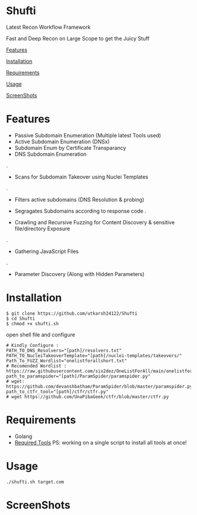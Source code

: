 # Shufti
Latest Recon Workflow Framework

Fast and Deep Recon on Large Scope to get the Juicy Stuff

[Features](https://github.com/utkarsh24122/Shufti/blob/main/README.md#features)                

[Installation](https://github.com/utkarsh24122/Shufti/blob/main/README.md#installation)

[Requirements](https://github.com/utkarsh24122/Shufti/blob/main/README.md#requirements)

[Usage](https://github.com/utkarsh24122/Shufti/blob/main/README.md#usage)

[ScreenShots](https://github.com/utkarsh24122/Shufti/blob/main/README.md#screenshots)


# Features

- Passive Subdomain Enumeration (Multiple latest Tools used)
- Active Subdomain Enumeration  (DNSx)
- Subdomain Enum by Certificate Transparancy
- DNS Subdomain Enumeration

.

- Scans for Subdomain Takeover using Nuclei Templates

.

- Filters active subdomains (DNS Resolution & probing)
- Segragates Subdomains according to response code
.

- Crawling and Recursive Fuzzing for Content Discovery & sensitive file/directory Exposure

.

- Gathering JavaScript Files 

.

- Parameter Discovery (Along with Hidden Parameters)

# Installation
```
$ git clone https://github.com/utkarsh24122/Shufti
$ cd Shufti
$ chmod +x shufti.sh

```
open shell file and configure
```
# Kindly Configure :
PATH_TO_DNS_Resolvers="[path]/resolvers.txt"
PATH_TO_NucleiTakeoverTemplate="[path]/nuclei-templates/takeovers/"
Path_To_FUZZ_Wordlist="onelistforallshort.txt" 
# Recomended Wordlist : https://raw.githubusercontent.com/six2dez/OneListForAll/main/onelistforallshort.txt
path_to_paramspider="[path]/ParamSpider/paramspider.py" 
# wget: https://github.com/devanshbatham/ParamSpider/blob/master/paramspider.py
path_to_ctfr_tool="[path]/ctfr/ctfr.py"
# wget https://github.com/UnaPibaGeek/ctfr/blob/master/ctfr.py
```
# Requirements
- Golang
- [Required Tools](https://github.com/utkarsh24122/Shufti/blob/main/Required_tools.txt)
PS: working on a single script to install all tools at once!

# Usage
```
./shufti.sh target.com
```
# ScreenShots
